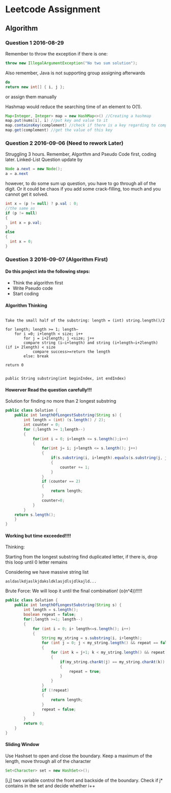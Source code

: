 # Leetcode Assignment

## Algorithm

### Question 1 2016-08-29

Remember to throw the exception if there is one:

```java
throw new IllegalArgumentException("No two sum solution");
```

Also remember, Java is not supporting group assigning afterwards

```java
do
return new int[] { i, j };
```

or assign them manually

Hashmap would reduce the searching time of an element to O(1).

```java
Map<Integer, Integer> map = new HashMap<>() //Creating a hashmap
map.put(nums[i], i) //put key and value to it
map.containsKey(complement) //check if there is a key regarding to complement
map.get(complement) //get the value of this key
```

### Question 2 2016-09-06 (Need to rework Later)

Struggling 3 hours. Remember, Algorthm and Pseudo Code first, coding later.
Linked-List Question
update by 
```java
Node a.next = new Node();
a = a.next
```
however, to do some sum up question, you have to go through all of the digit. Or it could be chaos if you add some crack-filling, too much and you cannot get it solved.
```java
int x = (p != null) ? p.val : 0;
//the same as
if (p != null)
{
  int x = p.val;
}
else
{
  int x = 0;
}
```

### Question 3 2016-09-07 (Algorithm First)

#### Do this project into the following steps:
- Think the algorithm first
- Write Pseudo code 
- Start coding

#### Algorithm Thinking
```

Take the small half of the substring: length = (int) string.length()/2

for length; length >= 1; length—
	for i =0; i+length < size; i++
		for j = i+2length; j <size; j++
		compare string (i—i+length) and string (i+length—i+2length) (if i+ 2length) < size
			compare success>=return the length
		else: break
	
return 0


public String substring(int beginIndex, int endIndex)
```
#### Howerver Read the question carefully!!!
Solution for finding no more than 2 longest substring
```java
public class Solution {
    public int lengthOfLongestSubstring(String s) {
        int length = (int) (s.length() / 2);
        int counter = 0;
        for (;length >= 1;length--)
        {
            for(int i = 0; i+length <= s.length();i++)
            {
                for(int j= i; j+length <= s.length(); j++)
                {
                    if(s.substring(i, i+length).equals(s.substring(j, j+length)))
                    {
                        counter += 1;
                    }
                }
                if (counter == 2)
                {
                    return length;
                }
                counter=0;
            }
        }
    return s.length();    
    }
}
```
#### Working but time exceeded!!!!

Thinking:

Starting from the longest substring
find duplicated letter, if there is, drop this
loop until 0 letter remains 

Considering we have massive string list
```
asldaslkdjaslkjdaksldklasjdlsjdlkajld...
```
Brute Force: We will loop it until the final combination! (o(n^4))!!!!!
```java
public class Solution {
    public int lengthOfLongestSubstring(String s) {
        int length = s.length();
        boolean repeat = false;
        for(;length >=1; length--)
        {
            for (int i = 0; i+ length<=s.length(); i++)
            {
                String my_string = s.substring(i, i+length);
                for (int j = 0; j < my_string.length() && repeat == false; j++)
                {
                    for (int k = j+1; k < my_string.length() && repeat == false;k++)
                    {
                        if(my_string.charAt(j) == my_string.charAt(k))
                        {
                            repeat = true;
                        }
                    }
                }
                if (!repeat)
                {
                    return length;
                }
                repeat = false;
            }
        }
        return 0;
    }
}
```
#### Sliding Window
Use Hashset to open and close the boundary. Keep a maximum of the length, move through all of the character
```java
Set<Character> set = new HashSet<>();
```
[i,j] two variable control the front and backside of the boundary. Check if j* contains in the set and decide whether i++

